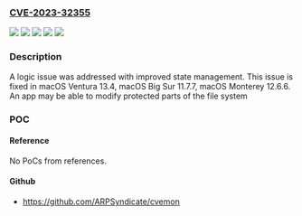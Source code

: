### [CVE-2023-32355](https://cve.mitre.org/cgi-bin/cvename.cgi?name=CVE-2023-32355)
![](https://img.shields.io/static/v1?label=Product&message=macOS&color=blue)
![](https://img.shields.io/static/v1?label=Version&message=%3C%2011.7%20&color=brighgreen)
![](https://img.shields.io/static/v1?label=Version&message=%3C%2012.6%20&color=brighgreen)
![](https://img.shields.io/static/v1?label=Version&message=%3C%2013.4%20&color=brighgreen)
![](https://img.shields.io/static/v1?label=Vulnerability&message=An%20app%20may%20be%20able%20to%20modify%20protected%20parts%20of%20the%20file%20system&color=brighgreen)

### Description

A logic issue was addressed with improved state management. This issue is fixed in macOS Ventura 13.4, macOS Big Sur 11.7.7, macOS Monterey 12.6.6. An app may be able to modify protected parts of the file system

### POC

#### Reference
No PoCs from references.

#### Github
- https://github.com/ARPSyndicate/cvemon

